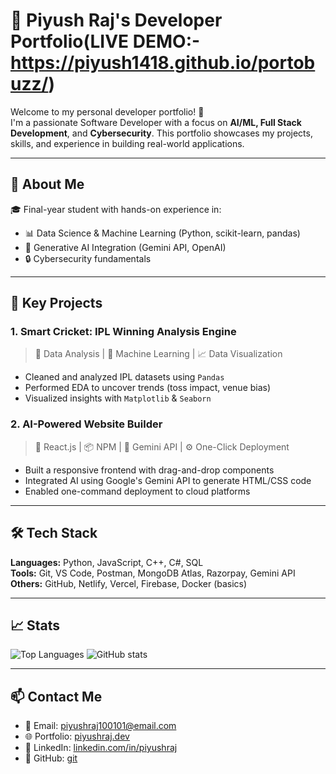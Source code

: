 # 💼 Piyush Raj's Developer Portfolio(LIVE DEMO:-https://piyush1418.github.io/portobuzz/)

Welcome to my personal developer portfolio! 🚀  
I'm a passionate Software Developer with a focus on **AI/ML, Full Stack Development**, and **Cybersecurity**. This portfolio showcases my projects, skills, and experience in building real-world applications.

---

## 📌 About Me

🎓 Final-year student with hands-on experience in:

- 📊 Data Science & Machine Learning (Python, scikit-learn, pandas)
- 🧠 Generative AI Integration (Gemini API, OpenAI)
- 🔒 Cybersecurity fundamentals


---

## 🧠 Key Projects

### 1. Smart Cricket: IPL Winning Analysis Engine  
> 🧪 Data Analysis | 🧮 Machine Learning | 📈 Data Visualization

- Cleaned and analyzed IPL datasets using `Pandas`
- Performed EDA to uncover trends (toss impact, venue bias)
- Visualized insights with `Matplotlib` & `Seaborn`

### 2. AI-Powered Website Builder  
> 🧱 React.js | 📦 NPM | 🤖 Gemini API | ⚙️ One-Click Deployment

- Built a responsive frontend with drag-and-drop components
- Integrated AI using Google's Gemini API to generate HTML/CSS code
- Enabled one-command deployment to cloud platforms

---

## 🛠️ Tech Stack

**Languages:** Python, JavaScript, C++, C#, SQL   
**Tools:** Git, VS Code, Postman, MongoDB Atlas, Razorpay, Gemini API  
**Others:** GitHub, Netlify, Vercel, Firebase, Docker (basics)

---

## 📈 Stats

![Top Languages](https://github-readme-stats.vercel.app/api/top-langs/?username=piyushraj-dev&layout=compact&theme=radical)
![GitHub stats](https://github-readme-stats.vercel.app/api?username=piyushraj-dev&show_icons=true&theme=radical)

---

## 📫 Contact Me

- 📧 Email: piyushraj100101@email.com  
- 🌐 Portfolio: [piyushraj.dev](https://yourportfolio.link)  
- 💼 LinkedIn: [linkedin.com/in/piyushraj](www.linkedin.com/in/piyush-raj-ab2260260)  
- 🐙 GitHub: [git]()

